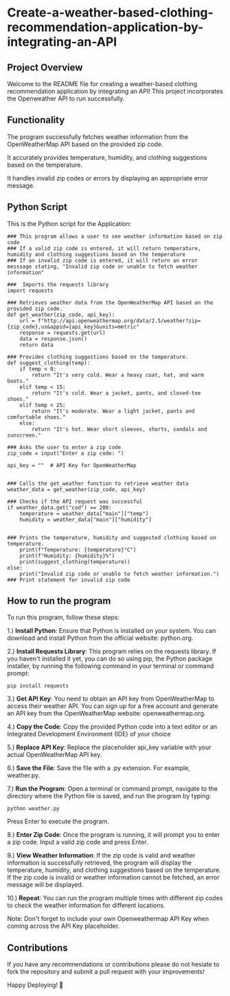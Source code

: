 # Create-a-weather-based-clothing-recommendation-application-by-integrating-an-API

## Project Overview
 
Welcome to the README file for creating a weather-based clothing recommendation application by integrating an API! This project incorporates the Openweather API to run successfully.

## Functionality

  The program successfully fetches weather information from the OpenWeatherMap API based on the provided zip code.
  
  It accurately provides temperature, humidity, and clothing suggestions based on the temperature.
  
  It handles invalid zip codes or errors by displaying an appropriate error message.


## Python Script
This is the Python script for the Application:

```
### This program allows a user to see weather information based on zip code
### If a valid zip code is entered, it will return temperature, humidity and clothing suggestions based on the temperature
### If an invalid zip code is entered, it will return an error messsage stating, "Invalid zip code or unable to fetch weather information"

###  Imports the requests library
import requests

### Retrieves weather data from the OpenWeatherMap API based on the provided zip code.
def get_weather(zip_code, api_key):
    url = f"http://api.openweathermap.org/data/2.5/weather?zip={zip_code},us&appid={api_key}&units=metric"
    response = requests.get(url)
    data = response.json()
    return data

### Provides clothing suggestions based on the temperature.
def suggest_clothing(temp):
    if temp < 0:
        return "It's very cold. Wear a heavy coat, hat, and warm boots."
    elif temp < 15:
        return "It's cold. Wear a jacket, pants, and closed-toe shoes."
    elif temp < 25:
        return "It's moderate. Wear a light jacket, pants and comfortable shoes."
    else:
        return "It's hot. Wear short sleeves, shorts, sandals and sunscreen."

### Asks the user to enter a zip code
zip_code = input("Enter a zip code: ")

api_key = ""  # API Key for OpenWeatherMap


### Calls the get_weather function to retrieve weather data
weather_data = get_weather(zip_code, api_key)

### Checks if the API request was successful
if weather_data.get("cod") == 200:
    temperature = weather_data["main"]["temp"]
    humidity = weather_data["main"]["humidity"]

  
### Prints the temperature, humidity and suggested clothing based on temperature.
    print(f"Temperature: {temperature}°C")
    print(f"Humidity: {humidity}%")
    print(suggest_clothing(temperature))
else:
    print("Invalid zip code or unable to fetch weather information.") ### Print statement for invalid zip code
```

## How to run the program

To run this program, follow these steps:

1.) **Install Python**: Ensure that Python is installed on your system. You can download and install Python from the official website: python.org.

2.) **Install Requests Library**: This program relies on the requests library. If you haven't installed it yet, you can do so using pip, the Python package installer, by running the following command in your terminal or command prompt:

```
pip install requests
```

3.) **Get API Key**: You need to obtain an API key from OpenWeatherMap to access their weather API. You can sign up for a free account and generate an API key from the OpenWeatherMap website: openweathermap.org.

4.) **Copy the Code**: Copy the provided Python code into a text editor or an Integrated Development Environment (IDE) of your choice

5.) **Replace API Key**: Replace the placeholder api_key variable with your actual OpenWeatherMap API key.

6.) **Save the File**: Save the file with a .py extension. For example, weather.py.

7.) **Run the Program**: Open a terminal or command prompt, navigate to the directory where the Python file is saved, and run the program by typing:

```
python weather.py
```

Press Enter to execute the program.

8.) **Enter Zip Code**: Once the program is running, it will prompt you to enter a zip code. Input a valid zip code and press Enter.

9.) **View Weather Information**: If the zip code is valid and weather information is successfully retrieved, the program will display the temperature, humidity, and clothing suggestions based on the temperature. If the zip code is invalid or weather information cannot be fetched, an error message will be displayed.

10.) **Repeat**: You can run the program multiple times with different zip codes to check the weather information for different locations.



Note: Don't forget to include your own Openweathermap API Key when coming across the API Key placeholder.

## Contributions

If you have any recommendations or contributions please do not hesiate to fork the repository and submit a pull request with your improvements!

Happy Deploying! 🚀
